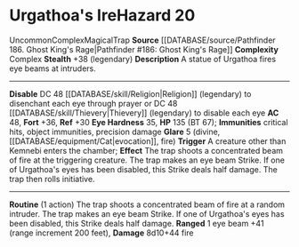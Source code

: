 ﻿---
ac: '48'
all_resistance: null
complexity: Complex
element: null
fortitude: '+36'
hardness: 35 Eye Hardness
hazard_type: Trap
hp: 135 (BT 67)
id: '331'
immunity:
- critical hits
- object immunities
- precision damage
level: '20'
name: Urgathoa's Ire
rarity: Uncommon
reflex: '+30'
resistance: null
rus_type_level: null
school: null
source: '[[DATABASE/source/Pathfinder 186. Ghost King''s Rage|Pathfinder #186: Ghost
  King''s Rage]]'
trait:
- '[[DATABASE/trait/Complex|Complex]]'
- '[[DATABASE/trait/Magical|Magical]]'
- '[[DATABASE/trait/Trap|Trap]]'
- '[[DATABASE/trait/Uncommon|Uncommon]]'
type: Hazard
weakness: null
will: null

---
# Urgathoa's Ire<span class="item-type">Hazard 20</span>

<span class="trait-uncommon item-trait">Uncommon</span><span class="item-trait">Complex</span><span class="item-trait">Magical</span><span class="item-trait">Trap</span>
**Source** [[DATABASE/source/Pathfinder 186. Ghost King's Rage|Pathfinder #186: Ghost King's Rage]]
**Complexity** Complex
**Stealth** +38 (legendary)
**Description** A statue of Urgathoa fires eye beams at intruders.

---
**Disable** DC 48 [[DATABASE/skill/Religion|Religion]] (legendary) to disenchant each eye through prayer or DC 48 [[DATABASE/skill/Thievery|Thievery]] (legendary) to disable each eye
**AC** 48, **Fort** +36, **Ref** +30
**Eye Hardness** 35, **HP** 135 (BT 67); **Immunities** critical hits, object immunities, precision damage
**Glare** <span class="action-icon">5</span> (divine, [[DATABASE/equipment/Cat|evocation]], fire) **Trigger** A creature other than Kemnebi enters the chamber; **Effect** The trap shoots a concentrated beam of fire at the triggering creature. The trap makes an eye beam Strike. If one of Urgathoa's eyes has been disabled, this Strike deals half damage. The trap then rolls initiative.

---
**Routine** (1 action) The trap shoots a concentrated beam of fire at a random intruder. The trap makes an eye beam Strike. If one of Urgathoa's eyes has been disabled, this Strike deals half damage.
**Ranged** <span class="action-icon">1</span> eye beam +41 (range increment 200 feet), **Damage** 8d10+44 fire